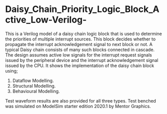 # Daisy_Chain_Priority_Logic_Block_Active_Low-Verilog-
This is a Verilog model of a daisy chain logic block that is used to determine the priorities of multiple interrupt sources. This block decides whether to propagate the interrupt acknowledgement signal to next block or not. A typical Daisy chain consists of many such blocks connected in cascade.
The design assumes active low signals for the interrupt request signals issued by the peripheral device and the interrupt acknowledgement signal issued by the CPU.
It shows the implementation of the daisy chain block using;
  01. Dataflow Modelling.
  02. Structural Modelling.
  03. Behavioural Modelling.
  
Test waveform results are also provided for all three types.
Test benched was simulated on ModelSim starter edition 2020.1 by Mentor Graphics.
